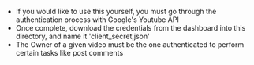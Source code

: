 * If you would like to use this yourself, you must go through the authentication process with Google's Youtube API
* Once complete, download the credentials from the dashboard into this directory, and name it 'client_secret,json'
* The Owner of a given video must be the one authenticated to perform certain tasks like post comments
